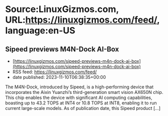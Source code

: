 # Source:LinuxGizmos.com, URL:https://linuxgizmos.com/feed/, language:en-US

## Sipeed previews M4N-Dock AI-Box
 - [https://linuxgizmos.com/sipeed-previews-m4n-dock-ai-box](https://linuxgizmos.com/sipeed-previews-m4n-dock-ai-box)
 - RSS feed: https://linuxgizmos.com/feed/
 - date published: 2023-11-10T06:38:35+00:00

The M4N-Dock, introduced by Sipeed, is a high-performing device that incorporates the Aixin Yuanzhi&#8217;s third-generation smart vision AX650N chip. This chip enables the device with significant AI computing capabilities, boasting up to 43.2 TOPS at INT4 or 10.8 TOPS at INT8, enabling it to run current large-scale models. As of publication date, this Sipeed product [&#8230;]

